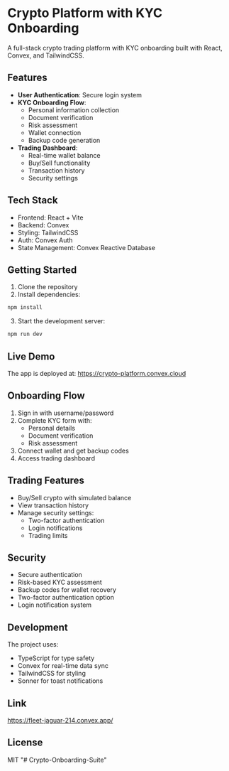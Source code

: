 # Crypto Platform with KYC Onboarding

A full-stack crypto trading platform with KYC onboarding built with React, Convex, and TailwindCSS.

## Features

- **User Authentication**: Secure login system
- **KYC Onboarding Flow**:
  - Personal information collection
  - Document verification
  - Risk assessment
  - Wallet connection
  - Backup code generation
- **Trading Dashboard**:
  - Real-time wallet balance
  - Buy/Sell functionality
  - Transaction history
  - Security settings

## Tech Stack

- Frontend: React + Vite
- Backend: Convex
- Styling: TailwindCSS
- Auth: Convex Auth
- State Management: Convex Reactive Database

## Getting Started

1. Clone the repository
2. Install dependencies:
```bash
npm install
```
3. Start the development server:
```bash
npm run dev
```

## Live Demo

The app is deployed at: https://crypto-platform.convex.cloud

## Onboarding Flow

1. Sign in with username/password
2. Complete KYC form with:
   - Personal details
   - Document verification
   - Risk assessment
3. Connect wallet and get backup codes
4. Access trading dashboard

## Trading Features

- Buy/Sell crypto with simulated balance
- View transaction history
- Manage security settings:
  - Two-factor authentication
  - Login notifications
  - Trading limits

## Security

- Secure authentication
- Risk-based KYC assessment
- Backup codes for wallet recovery
- Two-factor authentication option
- Login notification system

## Development

The project uses:
- TypeScript for type safety
- Convex for real-time data sync
- TailwindCSS for styling
- Sonner for toast notifications

## Link

https://fleet-jaguar-214.convex.app/

## License

MIT
"# Crypto-Onboarding-Suite" 
